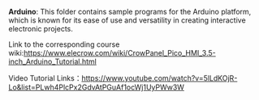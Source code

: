 **Arduino**: This folder contains sample programs for the Arduino platform, which is known for its ease of use and versatility in creating interactive electronic projects.



Link to the corresponding course wiki:https://www.elecrow.com/wiki/CrowPanel_Pico_HMI_3.5-inch_Arduino_Tutorial.html

Video Tutorial Links：https://www.youtube.com/watch?v=5lLdKOjR-Lo&list=PLwh4PlcPx2GdvAtPGuAf1ocWj1UyPWw3W

